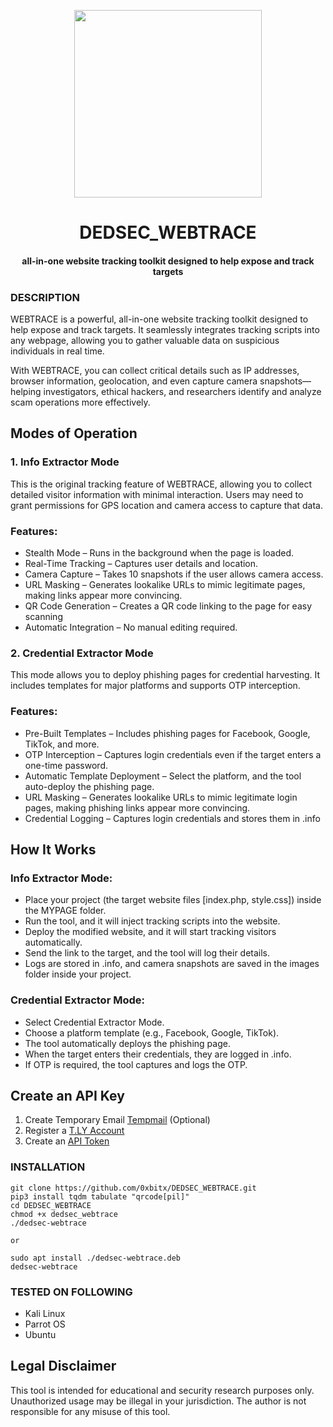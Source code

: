 
<p align="center">
<img src="https://media0.giphy.com/media/v1.Y2lkPTc5MGI3NjExMDA0bGZkem4ydWZ5N3RuOHZ1NW9zcWEydzR4Z3Azd3hhaXl1YmR0eSZlcD12MV9pbnRlcm5hbF9naWZfYnlfaWQmY3Q9Zw/3o6vXZwXqTK4186JBC/giphy.gif", width="300", height="300">
</p>

<h1 align="center">DEDSEC_WEBTRACE</h1>
<h4 align="center">all-in-one website tracking toolkit designed to help expose and track targets</h4>

### DESCRIPTION
WEBTRACE is a powerful, all-in-one website tracking toolkit designed to help expose and track targets. It seamlessly integrates tracking scripts into any webpage, allowing you to gather valuable data on suspicious individuals in real time.

With WEBTRACE, you can collect critical details such as IP addresses, browser information, geolocation, and even capture camera snapshots—helping investigators, ethical hackers, and researchers identify and analyze scam operations more effectively.

## Modes of Operation

### 1. Info Extractor Mode
This is the original tracking feature of WEBTRACE, allowing you to collect detailed visitor information with minimal interaction. Users may need to grant permissions for GPS location and camera access to capture that data.

### Features:
   * Stealth Mode – Runs in the background when the page is loaded.
   * Real-Time Tracking – Captures user details and location.
   * Camera Capture – Takes 10 snapshots if the user allows camera access.
   * URL Masking – Generates lookalike URLs to mimic legitimate pages, making links appear more convincing.
   * QR Code Generation – Creates a QR code linking to the page for easy scanning
   * Automatic Integration – No manual editing required.

### 2. Credential Extractor Mode
  This mode allows you to deploy phishing pages for credential harvesting. It includes templates for major platforms and supports OTP interception.
  ### Features:
  * Pre-Built Templates – Includes phishing pages for Facebook, Google, TikTok, and more.
  * OTP Interception – Captures login credentials even if the target enters a one-time password.
  * Automatic Template Deployment – Select the platform, and the tool auto-deploy the phishing page.
  * URL Masking – Generates lookalike URLs to mimic legitimate login pages, making phishing links appear more convincing.
  * Credential Logging – Captures login credentials and stores them in .info

## How It Works

### Info Extractor Mode:
  * Place your project (the target website files [index.php, style.css]) inside the MYPAGE folder.
  * Run the tool, and it will inject tracking scripts into the website.
  * Deploy the modified website, and it will start tracking visitors automatically.
  * Send the link to the target, and the tool will log their details.
  * Logs are stored in .info, and camera snapshots are saved in the images folder inside your project.

### Credential Extractor Mode:
  * Select Credential Extractor Mode.
  * Choose a platform template (e.g., Facebook, Google, TikTok).
  * The tool automatically deploys the phishing page.
  * When the target enters their credentials, they are logged in .info.
  * If OTP is required, the tool captures and logs the OTP.

## Create an API Key
1. Create Temporary Email [Tempmail](https://www.emailnator.com/) (Optional)
1. Register a [T.LY Account](https://t.ly/register)
2. Create an [API Token](https://t.ly/settings#/api)

### INSTALLATION
    git clone https://github.com/0xbitx/DEDSEC_WEBTRACE.git
    pip3 install tqdm tabulate "qrcode[pil]"
    cd DEDSEC_WEBTRACE
    chmod +x dedsec_webtrace 
    ./dedsec-webtrace
    
    or
    
    sudo apt install ./dedsec-webtrace.deb
    dedsec-webtrace
  
### TESTED ON FOLLOWING
* Kali Linux 
* Parrot OS 
* Ubuntu
  
## Legal Disclaimer

This tool is intended for educational and security research purposes only. Unauthorized usage may be illegal in your jurisdiction. The author is not responsible for any misuse of this tool.

